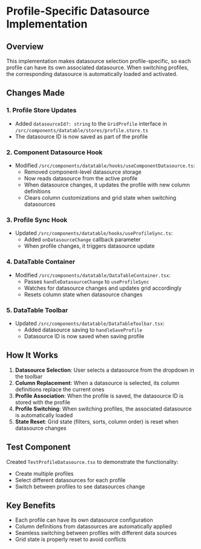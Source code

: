 # Profile-Specific Datasource Implementation

## Overview
This implementation makes datasource selection profile-specific, so each profile can have its own associated datasource. When switching profiles, the corresponding datasource is automatically loaded and activated.

## Changes Made

### 1. Profile Store Updates
- Added `datasourceId?: string` to the `GridProfile` interface in `/src/components/datatable/stores/profile.store.ts`
- The datasource ID is now saved as part of the profile

### 2. Component Datasource Hook
- Modified `/src/components/datatable/hooks/useComponentDatasource.ts`:
  - Removed component-level datasource storage
  - Now reads datasource from the active profile
  - When datasource changes, it updates the profile with new column definitions
  - Clears column customizations and grid state when switching datasources

### 3. Profile Sync Hook
- Updated `/src/components/datatable/hooks/useProfileSync.ts`:
  - Added `onDatasourceChange` callback parameter
  - When profile changes, it triggers datasource update

### 4. DataTable Container
- Modified `/src/components/datatable/DataTableContainer.tsx`:
  - Passes `handleDatasourceChange` to `useProfileSync`
  - Watches for datasource changes and updates grid accordingly
  - Resets column state when datasource changes

### 5. DataTable Toolbar
- Updated `/src/components/datatable/DataTableToolbar.tsx`:
  - Added datasource saving to `handleSaveProfile`
  - Datasource ID is now saved when saving profile

## How It Works

1. **Datasource Selection**: User selects a datasource from the dropdown in the toolbar
2. **Column Replacement**: When a datasource is selected, its column definitions replace the current ones
3. **Profile Association**: When the profile is saved, the datasource ID is stored with the profile
4. **Profile Switching**: When switching profiles, the associated datasource is automatically loaded
5. **State Reset**: Grid state (filters, sorts, column order) is reset when datasource changes

## Test Component
Created `TestProfileDatasource.tsx` to demonstrate the functionality:
- Create multiple profiles
- Select different datasources for each profile
- Switch between profiles to see datasources change

## Key Benefits
- Each profile can have its own datasource configuration
- Column definitions from datasources are automatically applied
- Seamless switching between profiles with different data sources
- Grid state is properly reset to avoid conflicts